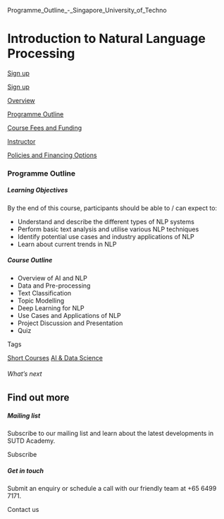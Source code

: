 Programme_Outline_-_Singapore_University_of_Techno



Introduction to Natural Language Processing
===========================================

[Sign up](/admissions/academy/short-courses/short-courses-registration/?coursename=introduction-to-natural-language-processing&coursedate=20250527)

[Sign up](/admissions/academy/short-courses/short-courses-registration/?coursename=introduction-to-natural-language-processing&coursedate=20250527)

[Overview](/course/introduction-to-natural-language-processing/#tabs)

[Programme Outline](/course/introduction-to-natural-language-processing/programme-outline/#tabs)

[Course Fees and Funding](/course/introduction-to-natural-language-processing/course-fees-and-funding/#tabs)

[Instructor](/course/introduction-to-natural-language-processing/instructor/#tabs)

[Policies and Financing Options](/course/introduction-to-natural-language-processing/policies-and-financing-options/#tabs)

### Programme Outline



##### **Learning Objectives**

By the end of this course, participants should be able to / can expect to:

* Understand and describe the different types of NLP systems
* Perform basic text analysis and utilise various NLP techniques
* Identify potential use cases and industry applications of NLP
* Learn about current trends in NLP

##### Course Outline

* Overview of AI and NLP
* Data and Pre-processing
* Text Classification
* Topic Modelling
* Deep Learning for NLP
* Use Cases and Applications of NLP
* Project Discussion and Presentation
* Quiz

Tags

[Short Courses](/admissions/academy/courses-and-modules/?academy-type-course=780)
[AI & Data Science](/admissions/academy/courses-and-modules/?discipline=782)

###### What’s next

Find out more
-------------

##### Mailing list

Subscribe to our mailing list and learn about the latest developments in SUTD Academy.

Subscribe

##### Get in touch

Submit an enquiry or schedule a call with our friendly team at +65 6499 7171.

Contact us


